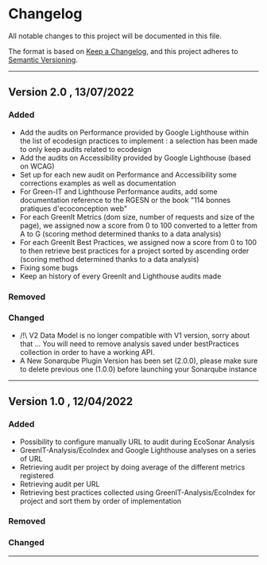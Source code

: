 # Changelog

All notable changes to this project will be documented in this file.

The format is based on [Keep a Changelog](https://keepachangelog.com/en/1.0.0/),
and this project adheres to [Semantic Versioning](https://semver.org/spec/v2.0.0.html).

---
## Version 2.0 , 13/07/2022

### Added

- Add the audits on Performance provided by Google Lighthouse within the list of ecodesign practices to implement : a selection has been made to only keep audits related to ecodesign
- Add the audits on Accessibility provided by Google Lighthouse (based on WCAG)
- Set up for each new audit on Performance and Accessibility some corrections examples as well as documentation
- For Green-IT and Lighthouse Performance audits, add some documentation reference to the RGESN or the book "114 bonnes pratiques d'ecoconception web"
- For each GreenIt Metrics (dom size, number of requests and size of the page), we assigned now a score from 0 to 100 converted to a letter from A to G (scoring method determined thanks to a data analysis)
- For each GreenIt Best Practices, we assigned now a score from 0 to 100 to then retrieve best practices for a project sorted by ascending order (scoring method determined thanks to a data analysis)
- Fixing some bugs
- Keep an history of every GreenIt and Lighthouse audits made


### Removed


### Changed
- /!\ V2 Data Model is no longer compatible with V1 version, sorry about that ... 
You will need to remove analysis saved under bestPractices collection in order to have a working API.
- A New Sonarqube Plugin Version has been set (2.0.0), please make sure to delete previous one (1.0.0) before launching your Sonarqube instance

---
## Version 1.0 , 12/04/2022

### Added

- Possibility to configure manually URL to audit during EcoSonar Analysis
- GreenIT-Analysis/EcoIndex and Google Lighthouse analyses on a series of URL
- Retrieving audit per project by doing average of the different metrics registered
- Retrieving audit per URL
- Retrieving best practices collected using GreenIT-Analysis/EcoIndex for project and sort them by order of implementation

### Removed


### Changed


---
